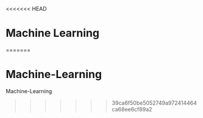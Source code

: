 <<<<<<< HEAD
# Machine Learning
=======
# Machine-Learning
Machine-Learning
>>>>>>> 39ca6f50be5052749a972414464ca68ee6cf89a2
